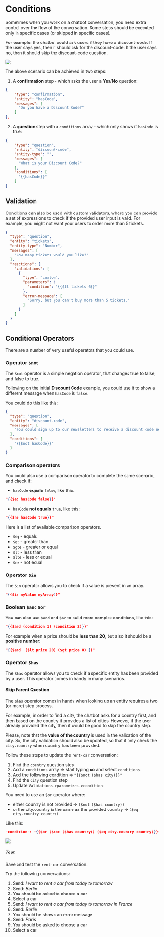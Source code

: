 
# Conditions

Sometimes when you work on a chatbot conversation, you need extra control over the flow of the conversation. 
Some steps should be executed only in specific cases (or skipped in specific cases).

For example: the chatbot could ask users if they have a discount-code. If the user says yes, then it should ask for the discount-code. If the user says no, then it should skip the discount-code question.

![](./img/has-code-logic.png?raw=true)

The above scenario can be achieved in two steps:

1. A **confirmation** step - which asks the user a **Yes**/**No** question:

  ```json
  {
      "type": "confirmation",
      "entity": "hasCode",
      "messages": [
        "Do you have a Discount Code?"
      ]
  },
  ```

2. A **question** step with a `conditions` array - which only shows if `hasCode` is true:

  ```json
  {
      "type": "question",
      "entity": "discount-code",
      "entity-type": "",
      "messages": [
        "What is your Discount Code?"
      ],
      "conditions": [
        "{{hasCode}}"
      ]
  }
  ```

## Validation

Conditions can also be used with custom validators, where you can provide a set of expressions to check if the provided user input is valid.
For example, you might not want your users to order more than 5 tickets.

```json
{
  "type": "question",
  "entity": "tickets",
  "entity-type": "Number",
  "messages": [
    "How many tickets would you like?"
  ],
  "reactions": {
    "validations": [
      {
        "type": "custom",
        "parameters": {
          "condition": "{{$lt tickets 6}}"
        },
        "error-message": [
          "Sorry, but you can't buy more than 5 tickets."
        ]
      }
    ]
  }
}
```

## Conditional Operators

There are a number of very useful operators that you could use.

### Operator `$not`

The `$not` operator is a simple negation operator, that changes true to false, and false to true.

Following on the initial **Discount Code** example, you could use it to show a different message when `hasCode` is `false`.

You could do this like this:

```json
{
  "type": "question",
  "entity": "discount-code",
  "messages": [
    "You could sign up to our newsletters to receive a discount code next month."
  ],
  "conditions": [
    "{{$not hasCode}}"
  ]
}
```

### Comparison operators

You could also use a comparison operator to complete the same scenario, and check if:

* `hasCode` **equals** `false`, like this:

```json
"{{$eq hasCode false}}"
```

* `hasCode` **not equals** `true`, like this:

```json
"{{$ne hasCode true}}"
```

Here is a list of available comparison operators.

* `$eq` - equals
* `$gt` - greater than
* `$gte` - greater or equal
* `$lt` - less than
* `$lte` - less or equal
* `$ne` - not equal

### Operator `$in`

The `$in` operator allows you to check if a value is present in an array.

```json
"{{$in myValue myArray}}"
```

### Boolean `$and` `$or`

You can also use `$and` and `$or` to build more complex conditions, like this:

```json
"{{$and (condition 1) (condition 2)}}"
```

For example when a price should be **less than 20**, but also it should be a **positive number**:

```json
"{{$and  ($lt price 20) ($gt price 0) }}"
```

### Operator `$has`

The `$has` operator allows you to check if a specific entity has been provided by a user. This operator comes in handy in many scenarios.

#### Skip Parent Question

The `$has` operator comes in handy when looking up an entity requires a two (or more) step process. 

For example, in order to find a city, the chatbot asks for a country first, and then based on the country it provides a list of cities. However, if the user already provided the city, then it would be good to skip the country step.

Please, note that the **value of the country** is used in the validation of the city. So, the city validation should also be updated, so that it only check the `city.country` when country has been provided.

Follow these steps to update the `rent-car` conversation:

1. Find the `country` question step
2. Add a `conditions` array => start typing **co** and select `conditions`
3. Add the following condition => `"{{$not ($has city)}}"`
4. Find the `city` question step
5. Update `Validations->parameters->condition`

  You need to use an `$or` operator where:
  *  either country is not provided => `($not ($has country))`
  *  or the city.country is the same as the provided country => `($eq city.country country)`

  Like this:

  ```json
"condition": "{{$or ($not ($has country)) ($eq city.country country)}}"
```

![](./img/condition-has-not-city-demo.gif?raw=true)

  <!--
```json
"condition": "{{$eq  ($has country) ($eq city.country country)}}"
```
-->

##### Test

Save and test the `rent-car` conversation.

Try the following conversations:

1. Send: *I want to rent a car from today to tomorrow*
2. Send: *Berlin*
3. You should be asked to choose a car
4. Select a car
5. Send: *I want to rent a car from today to tomorrow in France* 
6. Send: *Berlin*
7. You should be shown an error message
8. Send: *Paris*
9. You should be asked to choose a car
10. Select a car



